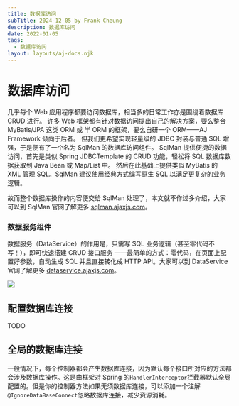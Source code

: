```yaml
---
title: 数据库访问
subTitle: 2024-12-05 by Frank Cheung
description: 数据库访问
date: 2022-01-05
tags:
  - 数据库访问
layout: layouts/aj-docs.njk
---
```


# 数据库访问

几乎每个 Web 应用程序都要访问数据库，相当多的日常工作亦是围绕着数据库 CRUD 进行。
许多 Web 框架都有针对数据访问提出自己的解决方案，要么整合 MyBatis/JPA 这类 ORM 或 半 ORM 的框架，要么自研一个 ORM——AJ Framework 倾向于后者。
但我们更希望实现轻量级的 JDBC 封装与普通 SQL 增强，于是便有了一个名为 SqlMan 的数据库访问组件。
SqlMan 提供便捷的数据访问，首先是类似 Spring JDBCTemplate 的 CRUD 功能，轻松将 SQL 数据库数据获取到 Java Bean 或 Map/List 中。
然后在此基础上提供类似 MyBatis 的 XML 管理 SQL。SqlMan 建议使用经典方式编写原生 SQL 以满足更复杂的业务逻辑。

故而整个数据库操作的内容便交给 SqlMan 处理了，本文就不作过多介绍，大家可以到 SqlMan 官网了解更多 [sqlman.ajaxjs.com](https://sqlman.ajaxjs.com)。

### 数据服务组件

数据服务（DataService）的作用是，只需写 SQL 业务逻辑（甚至零代码不写！），即可快速搭建 CRUD 接口服务 
——最简单的方式：零代码，在页面上配置好参数，自动生成 SQL 并且直接转化成 HTTP API。大家可以到 DataService 官网了解更多 [dataservice.ajaxjs.com](https://dataservice.ajaxjs.com/cn)。

![](https://dataservice.ajaxjs.com/asset/imgs/ds.jpg)
## 配置数据库连接

TODO

## 全局的数据库连接

一般情况下，每个控制器都会产生数据库连接，因为默认每个接口所对应的方法都会涉及数据库操作。这是由框架对 Spring 的`HandlerInterceptor`拦截器默认全局配置的。但是你的控制器方法如果无须数据库连接，可以添加一个注解`@IgnoreDataBaseConnect`忽略数据库连接，减少资源消耗。